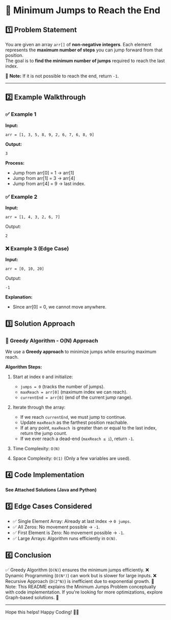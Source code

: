 # 🚀 Minimum Jumps to Reach the End

## 1️⃣ Problem Statement  

You are given an array `arr[]` of **non-negative integers**. Each element represents the **maximum number of steps** you can jump forward from that position.  
The goal is to **find the minimum number of jumps** required to reach the last index.  

🔹 **Note:** If it is not possible to reach the end, return `-1`.  

---

## 2️⃣ Example Walkthrough  

### ✅ Example 1  
**Input:**  
```
arr = [1, 3, 5, 8, 9, 2, 6, 7, 6, 8, 9]
```
**Output:**
```
3
```
**Process:**

   + Jump from arr[0] = 1 → arr[1]
   + Jump from arr[1] = 3 → arr[4]
   + Jump from arr[4] = 9 → last index.



### ✅ Example 2
**Input:**
```
arr = [1, 4, 3, 2, 6, 7]
```
Output:
```
2
```
### ❌ Example 3 (Edge Case)
**Input:**
```
arr = [0, 10, 20]
```
Output:
```
-1
```

**Explanation:**
   + Since arr[0] = 0, we cannot move anywhere.

## 3️⃣ Solution Approach
### 🔵 Greedy Algorithm - O(N) Approach
We use a **Greedy approach** to minimize jumps while ensuring maximum reach.

**Algorithm Steps:**
1. Start at index `0` and initialize:

   + `jumps = 0` (tracks the number of jumps).
   + `maxReach = arr[0]` (maximum index we can reach).
   + `currentEnd = arr[0]` (end of the current jump range).
2. Iterate through the array:

   + If we reach `currentEnd`, we must jump to continue.
   + Update `maxReach` as the farthest position reachable.
   + If at any point, `maxReach `is greater than or equal to the last index, return the jump count.
   + If we ever reach a dead-end (`maxReach ≤ i`), return `-1`.
3. Time Complexity: `O(N)`

4. Space Complexity: `O(1)` (Only a few variables are used).

## 4️⃣ Code Implementation
**See Attached Solutions (Java and Python)**
## 5️⃣ Edge Cases Considered
+ ✅ Single Element Array: Already at last index → `0 jumps`.
+ ✅ All Zeros: No movement possible → `-1`.
+ ✅ First Element is Zero: No movement possible → `-1`.
+ ✅ Large Arrays: Algorithm runs efficiently in `O(N)`.

## 6️⃣ Conclusion
✅ Greedy Algorithm (`O(N)`) ensures the minimum jumps efficiently.
❌ Dynamic Programming (`O(N²)`) can work but is slower for large inputs.
❌ Recursive Approach (`O(2^N)`) is inefficient due to exponential growth.
📌 Note: This README explains the Minimum Jumps Problem conceptually with code implementation. If you're looking for more optimizations, explore Graph-based solutions. 🚀


--- 

Hope this helps! Happy Coding! 🎯🔥
